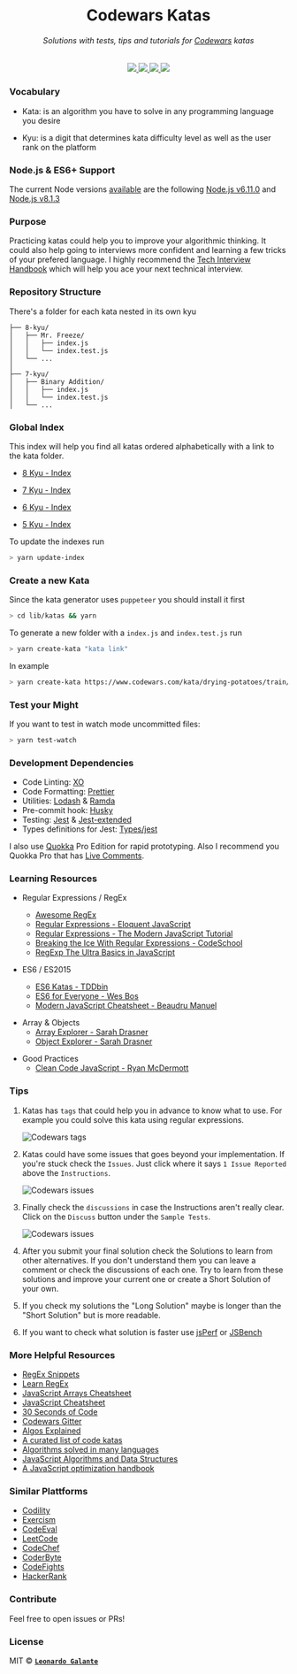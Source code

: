 <h1 align="center">Codewars Katas</h1>

<h6 align="center">
  Solutions with tests, tips and tutorials for <a href="https://www.codewars.com">Codewars</a> katas
</h6>

<p align="center">
  <a href="https://github.com/sindresorhus/xo">
    <img src="https://img.shields.io/badge/code_style-XO-5ed9c7.svg?style=flat-square">
  </a>
  <a href="https://github.com/prettier/prettier">
    <img src="https://img.shields.io/badge/code_style-prettier-ff69b4.svg?style=flat-square">
  </a>
  <a href="https://david-dm.org/lndgalante/codewars-katas.svg">
    <img src="https://david-dm.org/lndgalante/codewars-katas.svg?style=flat-square">
  </a>
  <a href="https://david-dm.org/lndgalante/codewars-katas/dev-status.svg">
    <img src="https://david-dm.org/lndgalante/codewars-katas/dev-status.svg?style=flat-square">
  </a>
</p>

### Vocabulary

- Kata: is an algorithm you have to solve in any programming language you desire

- Kyu: is a digit that determines kata difficulty level as well as the user rank on the platform

### Node.js & ES6+ Support

The current Node versions [available](https://github.com/Codewars/codewars.com/wiki/Language-JavaScript) are the following [Node.js v6.11.0](https://kangax.github.io/compat-table/es6/#node6_5) and [Node.js v8.1.3](https://kangax.github.io/compat-table/es6/#node8_7)

### Purpose

Practicing katas could help you to improve your algorithmic thinking. It could also help going to interviews more confident and learning a few tricks of your prefered language.
I highly recommend the [Tech Interview Handbook](https://github.com/yangshun/tech-interview-handbook) which will help you ace your next technical interview.

### Repository Structure

There's a folder for each kata nested in its own kyu

```ascii
├── 8-kyu/
│   ├── Mr. Freeze/
│   │   ├── index.js
│   │   └── index.test.js
│   └── ...
│
├── 7-kyu/
│   ├── Binary Addition/
│   │   ├── index.js
│   │   └── index.test.js
│   └── ...
```

### Global Index

This index will help you find all katas ordered alphabetically with a link to the kata folder.

- [8 Kyu - Index](https://github.com/lndgalante/codewars-katas/tree/master/lib/index/8-kyu.md)

* [7 Kyu - Index](https://github.com/lndgalante/codewars-katas/tree/master/lib/index/7-kyu.md)

- [6 Kyu - Index](https://github.com/lndgalante/codewars-katas/tree/master/lib/index/6-kyu.md)

* [5 Kyu - Index](https://github.com/lndgalante/codewars-katas/tree/master/lib/index/5-kyu.md)

To update the indexes run

```bash
> yarn update-index
```

### Create a new Kata

Since the kata generator uses `puppeteer` you should install it first

```bash
> cd lib/katas && yarn
```

To generate a new folder with a `index.js` and `index.test.js` run

```bash
> yarn create-kata "kata link"
```

In example

```bash
> yarn create-kata https://www.codewars.com/kata/drying-potatoes/train/javascript
```

### Test your Might

If you want to test in watch mode uncommitted files:

```bash
> yarn test-watch
```

### Development Dependencies

- Code Linting: [XO](https://github.com/sindresorhus/xo)
- Code Formatting: [Prettier](https://github.com/prettier/prettier)
- Utilities: [Lodash](https://github.com/lodash/lodash) & [Ramda](https://github.com/ramda/ramda)
- Pre-commit hook: [Husky](https://github.com/typicode/husky)
- Testing: [Jest](https://github.com/facebook/jest) & [Jest-extended](https://github.com/jest-community/jest-extended)
- Types definitions for Jest: [Types/jest](https://www.npmjs.com/package/@types/jest)

I also use [Quokka](https://quokkajs.com) Pro Edition for rapid prototyping.
Also I recommend you Quokka Pro that has [Live Comments](https://medium.com/@artem.govorov/using-live-code-comments-to-quickly-measure-code-performance-with-wallaby-js-and-quokka-js-7931a896133).

### Learning Resources

- Regular Expressions / RegEx

  - [Awesome RegEx](https://github.com/aloisdg/awesome-regex)
  - [Regular Expressions - Eloquent JavaScript](https://eloquentjavascript.net/09_regexp.html)
  - [Regular Expressions - The Modern JavaScript Tutorial](https://javascript.info/regexp-introduction)
  - [Breaking the Ice With Regular Expressions - CodeSchool](https://www.pluralsight.com/courses/code-school-breaking-the-ice-with-regular-expressions)
  - [RegExp The Ultra Basics in JavaScript](https://www.youtube.com/watch?v=VrT3TRDDE4M)

* ES6 / ES2015

  - [ES6 Katas - TDDbin](http://es6katas.org)
  - [ES6 for Everyone - Wes Bos](https://es6.io)
  - [Modern JavaScript Cheatsheet - Beaudru Manuel](https://github.com/mbeaudru/modern-js-cheatsheet)

- Array & Objects
  - [Array Explorer - Sarah Drasner](https://sdras.github.io/array-explorer)
  - [Object Explorer - Sarah Drasner](https://sdras.github.io/object-explorer)

* Good Practices
  - [Clean Code JavaScript - Ryan McDermott](https://github.com/ryanmcdermott/clean-code-javascript)

### Tips

1.  Katas has `tags` that could help you in advance to know what to use.
    For example you could solve this kata using regular expressions.

    ![Codewars tags](https://image.ibb.co/ekxm96/www_codewars_com_kata_search_my_languages_q_r_7_xids_completed_beta_false_order_by_total_completed_desc.png)

2)  Katas could have some issues that goes beyond your implementation. If you're stuck check the `Issues`.
    Just click where it says `1 Issue Reported` above the `Instructions`.

    ![Codewars issues](https://image.ibb.co/b65pU6/www_codewars_com_kata_sort_the_gift_code_train_javascript.png)

3.  Finally check the `discussions` in case the Instructions aren't really clear.
    Click on the `Discuss` button under the `Sample Tests`.

    ![Codewars issues](https://image.ibb.co/j6okmm/www_codewars_com_kata_sort_the_gift_code_train_javascript_1.png)

4)  After you submit your final solution check the Solutions to learn from other alternatives. If you don't understand them you can leave a comment or check the discussions of each one. Try to learn from these solutions and improve your current one or create a Short Solution of your own.

5.  If you check my solutions the "Long Solution" maybe is longer than the "Short Solution" but is more readable.

6)  If you want to check what solution is faster use [jsPerf](https://jsperf.com) or [JSBench](https://jsbench.me)

### More Helpful Resources

- [RegEx Snippets](https://github.com/jeffreyshen19/RegEx-Snippets)
- [Learn RegEx](https://github.com/zeeshanu/learn-regex)
- [JavaScript Arrays Cheatsheet](https://devhints.io/js-array)
- [JavaScript Cheatsheet](https://github.com/LeCoupa/awesome-cheatsheets/blob/master/languages/javascript.js)
- [30 Seconds of Code](https://github.com/Chalarangelo/30-seconds-of-code)
- [Codewars Gitter](https://gitter.im/Codewars/codewars.com)
- [Algos Explained](https://www.youtube.com/channel/UCwsRKWt23kxOL1Fb73i0uUg/videos)
- [A curated list of code katas](https://github.com/gamontal/awesome-katas)
- [Algorithms solved in many languages](https://github.com/marcosfede/algorithms)
- [JavaScript Algorithms and Data Structures](https://github.com/trekhleb/javascript-algorithms)
- [A JavaScript optimization handbook](https://mythbusters.js.org)

### Similar Plattforms

- [Codility](https://codility.com)
- [Exercism](http://exercism.io)
- [CodeEval](https://www.codeeval.com)
- [LeetCode](https://leetcode.com)
- [CodeChef](https://www.codechef.com)
- [CoderByte](https://coderbyte.com)
- [CodeFights](https://codefights.com)
- [HackerRank](https://www.hackerrank.com)

### Contribute

Feel free to open issues or PRs!

### License

MIT © **[`Leonardo Galante`](https://leonardogalante.com)**
